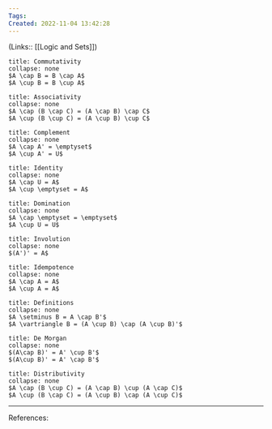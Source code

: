 ```yaml
---
Tags: 
Created: 2022-11-04 13:42:28
---
```

(Links:: [[Logic and Sets]])

```ad-important
title: Commutativity
collapse: none
$A \cap B = B \cap A$
$A \cup B = B \cup A$
```
```ad-important
title: Associativity
collapse: none
$A \cap (B \cap C) = (A \cap B) \cap C$
$A \cup (B \cup C) = (A \cup B) \cup C$
```
```ad-important
title: Complement
collapse: none
$A \cap A' = \emptyset$
$A \cup A' = U$
```
```ad-important
title: Identity
collapse: none
$A \cap U = A$
$A \cup \emptyset = A$
```
```ad-important
title: Domination
collapse: none
$A \cap \emptyset = \emptyset$
$A \cup U = U$
```
```ad-important
title: Involution
collapse: none
$(A')' = A$
```
```ad-important
title: Idempotence
collapse: none
$A \cap A = A$
$A \cup A = A$
```
```ad-important
title: Definitions
collapse: none
$A \setminus B = A \cap B'$
$A \vartriangle B = (A \cup B) \cap (A \cup B)'$
```
```ad-important
title: De Morgan
collapse: none
$(A\cap B)' = A' \cup B'$
$(A\cup B)' = A' \cap B'$
```
```ad-important
title: Distributivity
collapse: none
$A \cap (B \cup C) = (A \cap B) \cup (A \cap C)$
$A \cup (B \cap C) = (A \cup B) \cap (A \cup C)$
```
---
References: